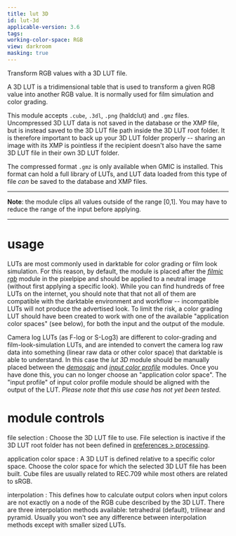 ```yaml
---
title: lut 3D
id: lut-3d
applicable-version: 3.6
tags:
working-color-space: RGB
view: darkroom
masking: true
---
```


Transform RGB values with a 3D LUT file.

A 3D LUT is a tridimensional table that is used to transform a given RGB value into another RGB value. It is normally used for film simulation and color grading.

This module accepts `.cube`, `.3dl`, `.png` (haldclut) and `.gmz` files. Uncompressed 3D LUT data is not saved in the database or the XMP file, but is instead saved to the 3D LUT file path inside the 3D LUT root folder. It is therefore important to back up your 3D LUT folder properly -- sharing an image with its XMP is pointless if the recipient doesn't also have the same 3D LUT file in their own 3D LUT folder.

The compressed format `.gmz` is only available when GMIC is installed. This format can hold a full library of LUTs, and LUT data loaded from this type of file _can_ be saved to the database and XMP files.

---

**Note**: the module clips all values outside of the range [0,1]. You may have to reduce the range of the input before applying.

---

# usage

LUTs are most commonly used in darktable for color grading or film look simulation. For this reason, by default, the module is placed after the [_filmic rgb_](./filmic-rgb.md) module in the pixelpipe and should be applied to a neutral image (without first applying a specific look). While you can find hundreds of free LUTs on the internet, you should note that that not all of them are compatible with the darktable environment and workflow -- incompatible LUTs will not produce the advertised look. To limit the risk, a color grading LUT should have been created to work with one of the available "application color spaces" (see below), for both the input and the output of the module.

Camera log LUTs (as F-log or S-Log3) are different to color-grading and film-look-simulation LUTs, and are intended to convert the camera log raw data into something (linear raw data or other color space) that darktable is able to understand. In this case the _lut 3D_ module should be manually placed between the [_demosaic_](./demosaic) and [_input color profile_](./input-color-profile.md) modules. Once you have done this, you can no longer choose an "application color space". The "input profile" of input color profile module should be aligned with the output of the LUT. _Please note that this use case has not yet been tested._

# module controls

file selection
: Choose the 3D LUT file to use. File selection is inactive if the 3D LUT root folder has not been defined in [preferences > processing](../../preferences-settings/processing.md).

application color space
: A 3D LUT is defined relative to a specific color space. Choose the color space for which the selected 3D LUT file has been built. Cube files are usually related to REC.709 while most others are related to sRGB.

interpolation
: This defines how to calculate output colors when input colors are not exactly on a node of the RGB cube described by the 3D LUT. There are three interpolation methods available: tetrahedral (default), trilinear and pyramid. Usually you won't see any difference between interpolation methods except with smaller sized LUTs.
